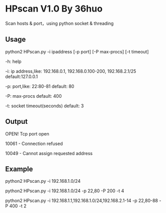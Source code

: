 # HPscan V1.0 By 36huo 
Scan hosts &amp; port，using python socket  &amp; threading

## Usage
python2 HPscan.py -i ipaddress [-p port] [-P max-procs] [-t timeout] 

-h: help 

-i: ip address,like: 192.168.0.1, 192.168.0.100-200, 192.168.2.1/25    default:127.0.0.1 
    
-p: port,like: 22:80-81   default: 80 
    
-P: max-procs   default: 400 

-t: socket timeout(seconds)   default: 3

## Output
OPEN!   Tcp port open 

10061 - Connection refused 

10049 - Cannot assign requested address

## Example
python2 HPscan.py -i 192.168.1.0/24 

python2 HPscan.py -i 192.168.1.0/24 -p 22,80 -P 200 -t 4 

python2 HPscan.py -i 192.168.1.1,192.168.1.0/24,192.168.2.1-14 -p 22,80-88 -P 400 -t 2
